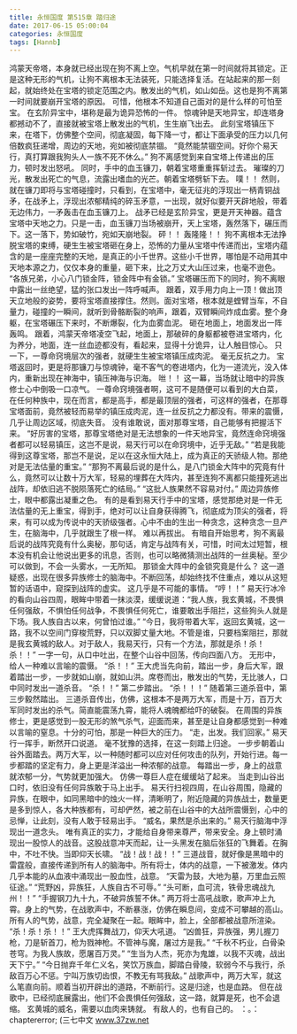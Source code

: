 ```yaml
---
title: 永恒国度 第515章 踏归途
date: 2017-06-15 05:00:04
categories: 永恒国度
tags: [Hannb]
---
```


鸿蒙天帝塔，本身就已经出现在狗不离上空。气机早就在第一时间就将其锁定。正是这种无形的气机，让狗不离根本无法装死，只能选择复活。在站起来的那一刻起，就始终处在宝塔的锁定范围之内。散发出的气机，如山如岳。这也是狗不离第一时间就要崩开宝塔的原因。
可惜，他根本不知道自己面对的是什么样的可怕至宝。
在玄阶异宝中，堪称是最为诡异恐怖的一件。
惊魂钟是天地异宝，却连塔身都撼动不了，直接就被宝塔上散发出的气机，生生崩飞出去。
此刻宝塔镇压下来，在塔下，仿佛整个空间，彻底凝固，每下降一寸，都让下面承受的压力以几何倍数疯狂递增，周边的天地，宛如被彻底禁锢。
“竟然能禁锢空间。好你个易天行，真打算跟我狗头人一族不死不休么。”
狗不离感觉到来自宝塔上传递出的压力，顿时发出怒吼。
同时，手中的血玉镰刀，朝着宝塔重重挥斩过去。
璀璨的刀光，散发出死亡的气息，流露出嗜血的光芒。朝着宝塔劈斩下去。
噗！！
然则，就在镰刀即将与宝塔碰撞时，只看到，在宝塔中，毫无征兆的浮现出一柄青铜战矛，在战矛上，浮现出浓郁精纯的碎玉矛意，一出现，就好似要开天辟地般，带着无边伟力，一矛轰击在血玉镰刀上。
战矛已经是玄阶异宝，更是开天神器。蕴含宝塔中天地之力。只是一击，血玉镰刀当场被崩开，天上宝塔，轰然落下，碾压而下。这一落下，势如破竹，宛如天崩地裂。
砰！！
轰隆隆！！
狗不离根本无法挣脱宝塔的束缚，硬生生被宝塔砸在身上，恐怖的力量从宝塔中传递而出，宝塔内蕴含的是一座座完整的天地，是真正的小千世界。这些小千世界，哪怕是不动用其中天地本源之力，仅仅本身的重量，砸下来，比之万丈大山压过来，也毫不逊色。
“各族兄弟，小心八门锁金阵，锁金阵中有金锁。”
宝塔碾压而下的同时，狗不离眼中露出一丝绝望，猛的张口发出一阵呼喊声。
跟着，双手用力向上一顶！做出顶天立地般的姿势，要将宝塔直接撑住。然则。面对宝塔，根本就是螳臂当车，不自量力，碰撞的一瞬间，就听到骨骼断裂的响声，跟着，双臂瞬间炸成血雾。整个身躯，在宝塔碾压下来时，不断爆裂，化为血雾血泥。
砸在地面上，地面发出一阵轰鸣。
跟着，鸿蒙天帝塔凌空飞起，地面上，那破碎的身躯都被卷进宝塔内，化为养分，地面，连一丝血迹都没有，看起来，显得十分诡异，让人触目惊心。
只一下，一尊命窍境层次的强者，就硬生生被宝塔镇压成肉泥。
毫无反抗之力。
宝塔返回时，更是将那镰刀与惊魂钟，毫不客气的卷进塔内，化为一道流光，没入体内，重新出现在神海中，镇压神海与识海。
咝！！
这一幕，当场就让暗中的异族修士心中倒吸一口凉气。
一尊命窍境强者啊，这可不是随便可以看到的大白菜，在任何种族中，现在而言，都是高手，都是最顶层的强者，可这样的强者，在那尊宝塔面前，竟然被轻而易举的镇压成肉泥，连一丝反抗之力都没有。带来的震慑，几乎让周边区域，彻底失音。
没有谁敢说，面对那尊宝塔，自己能够有把握活下来。
“好厉害的宝塔，那尊宝塔绝对是无法想象的一件天地异宝，竟然连命窍境强者都可以轻易镇压，这岂不是说，易天行可以在命窍境中，近乎无敌。”
“若是我能得到这尊宝塔，那岂不是说，足以在这永恒大陆上，成为真正的天骄级人物。那绝对是无法估量的重宝。”
“那狗不离最后说的是什么，是八门锁金大阵中的究竟有什么，竟然可以让数十万大军，轻易的埋葬在大阵内，甚至连狗不离都只能撞死逃出战阵，却依旧逃不脱陨落死亡的结局。”
“这批人族果然不容易对付。”
周边异族修士，眼中都露出凝重之色。
有的是看到易天行手中的宝塔，感觉那绝对是一件无法估量的无上重宝，得到手，绝对可以让自身获得腾飞，彻底成为顶尖的强者，将来，有可以成为传说中的天骄级强者。心中不由的生出一种贪念，这种贪念一旦产生，在脑海中，几乎就跟生了根一样。
难以再拔出。
有暗自开始思考，狗不离最后说的战阵究竟有什么奥秘，那句话，肯定与战阵有关，可惜，时间太过短暂，根本没有机会让他说出更多的讯息，否则，也可以略微猜测出战阵的一丝奥秘。至少可以做到，不会一头雾水，一无所知。
那锁金大阵中的金锁究竟是什么？
这一道疑惑，出现在很多异族修士的脑海中。不断回荡，却始终找不住重点，难以从这短暂的话语中，窥探到战阵的虚实。
这几乎是不可能的事情。
“哼！！”
易天行冰冷的看向山谷四周，眼眸中带着一抹淡漠，缓缓说道：“我人族，我玄黄城，不畏惧任何强敌，不惧怕任何战争，不畏惧任何死亡，谁要敢出手阻拦，这些狗头人就是下场。我人族自古以来，何曾怕过谁。”
“今日，我将带着大军，返回玄黄城，这一路，我不以空间门穿梭荒野，只以双脚丈量大地。不管是谁，只要档案阻拦，那就是我玄黄城的敌人。对于敌人，我易天行，只有一个方法，那就是杀！杀！杀！！”
一字一句，从口中吐出，在整个山谷中回荡，传向四面八方。
无形中，给人一种难以言喻的震慑。
“杀！！”
王大虎当先向前，踏出一步，身后大军，跟着踏出一步，一步就如山崩，就如山洪。席卷而出，散发出的气势，无比骇人，口中同时发出一道杀音。
“杀！！”
第二步踏出。
“杀！！！”
随着第三道杀音中，第三步毅然踏出。
三道杀音传出，仿佛，这根本不是两万大军，而是十万，百万大军同时发出的杀气。简直能震荡九霄，能将人魂魄都给吓的破裂。
在周围的异族修士，更是感觉到一股无形的煞气杀气，迎面而来，甚至是让自身都感觉到一种难以言喻的窒息。十分的可怕，那是一种巨大的压力。
“走，出发。我们回家。”
易天行一挥手，断然开口说道。
毫不犹豫的选择，在这一刻踏上归途。
一步步朝着山谷外面踏去。两万大军，以一种随时都可以应对任何攻击的队列，开始行进。每一步都踏的坚定有力，身上更是洋溢出一种浓郁的战意。
每踏出一步，身上的战意就浓郁一分，气势就更加强大。
仿佛一尊巨人症在缓缓站了起来。
当走到山谷出口时，依旧没有任何异族敢于马上出手。
易天行扫视四周，在山谷周围，隐藏的异族，在眼中，如同黑暗中的烛火一样，清晰明了，附近隐藏的异族战士，数量更是多到惊人，各大种族都有，可却俨然，被之前在山谷中的大战所震慑到，心中的忌惮，让此刻，没有人敢于轻易出手。
“威名，果然是杀出来的。”
易天行脑海中浮现出一道念头。
唯有真正的实力，才能给自身带来尊严，带来安全。身上顿时涌现出一股惊人的战音。这股战意冲天而起，让一头黑发在脑后张狂的飞舞着。在胸中，不吐不快。当即仰天长啸。
“战！战！战！！”
三道战音，就好像是黑暗中的雷霆般，直接传递到所有人的脑海中。所有将士，体内的战意，一下被激发。体内几乎本能的从血液中涌现出一股血性，战意。
“天雷为鼓，大地为墓，万里血云照征途。”
“荒野凶，异族狂，人族自古不可辱。”
“头可断，血可流，铁骨忠魂战九州！！”
“手握钢刀九十九，不破异族誓不休。”
两万将士高吼战歌，歌声冲上九霄。身上的气势，在战歌声中，不断暴涨，仿佛在瞬息间，变成不可攀越的高山。所有人的气势，战意，完全凝聚在一起。眼眸中，脸上，全部都被战意所渲染。
“杀！杀！杀！！”
王大虎挥舞战刀，仰天大吼道。
“凶兽狂，异族强，男儿握刀枪，刀是斩首刀，枪为戮神枪。不管神与魔，屠过方是我。”
“千秋不朽业，白骨染苍穹。为我人族故，愿屠百万灵。”
“生当为人杰，死亦为鬼雄，以我不灭魂，战出天下宁。”
“今日抛弃千年仁义名，笑饮万族血，脚踏白骨陵，软弱今不与我行，杀敌百万心不惩。宁叫万族切齿恨，不教无有骂我敌。”
战歌声中，两万大军，就这么笔直向前。顺着当初开辟出的道路，不断前行。这是归途，也是血路。
但在战歌中，已经彻底展露出，他们不会畏惧任何强敌，这一路，就算是死，也不会退缩。
玄黄城的威名，需要以血肉来铸就。
有敌人的，也有自己的。
：。：chaptererror;
(三七中文 www.37zw.net